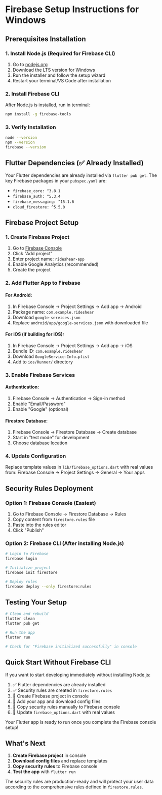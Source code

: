 # Firebase Setup Instructions for Windows

## Prerequisites Installation

### 1. Install Node.js (Required for Firebase CLI)

1. Go to [nodejs.org](https://nodejs.org/)
2. Download the LTS version for Windows
3. Run the installer and follow the setup wizard
4. Restart your terminal/VS Code after installation

### 2. Install Firebase CLI

After Node.js is installed, run in terminal:

```bash
npm install -g firebase-tools
```

### 3. Verify Installation

```bash
node --version
npm --version
firebase --version
```

## Flutter Dependencies (✅ Already Installed)

Your Flutter dependencies are already installed via `flutter pub get`. The key Firebase packages in your `pubspec.yaml` are:

- `firebase_core: ^3.8.1`
- `firebase_auth: ^5.3.4`
- `firebase_messaging: ^15.1.6`
- `cloud_firestore: ^5.5.0`

## Firebase Project Setup

### 1. Create Firebase Project

1. Go to [Firebase Console](https://console.firebase.google.com/)
2. Click "Add project"
3. Enter project name: `rideshear-app`
4. Enable Google Analytics (recommended)
5. Create the project

### 2. Add Flutter App to Firebase

#### For Android:

1. In Firebase Console → Project Settings → Add app → Android
2. Package name: `com.example.rideshear`
3. Download `google-services.json`
4. Replace `android/app/google-services.json` with downloaded file

#### For iOS (if building for iOS):

1. In Firebase Console → Project Settings → Add app → iOS
2. Bundle ID: `com.example.rideshear`
3. Download `GoogleService-Info.plist`
4. Add to `ios/Runner/` directory

### 3. Enable Firebase Services

#### Authentication:

1. Firebase Console → Authentication → Sign-in method
2. Enable "Email/Password"
3. Enable "Google" (optional)

#### Firestore Database:

1. Firebase Console → Firestore Database → Create database
2. Start in "test mode" for development
3. Choose database location

### 4. Update Configuration

Replace template values in `lib/firebase_options.dart` with real values from:
Firebase Console → Project Settings → General → Your apps

## Security Rules Deployment

### Option 1: Firebase Console (Easiest)

1. Go to Firebase Console → Firestore Database → Rules
2. Copy content from `firestore.rules` file
3. Paste into the rules editor
4. Click "Publish"

### Option 2: Firebase CLI (After installing Node.js)

```bash
# Login to Firebase
firebase login

# Initialize project
firebase init firestore

# Deploy rules
firebase deploy --only firestore:rules
```

## Testing Your Setup

```bash
# Clean and rebuild
flutter clean
flutter pub get

# Run the app
flutter run

# Check for "Firebase initialized successfully" in console
```

## Quick Start Without Firebase CLI

If you want to start developing immediately without installing Node.js:

1. ✅ Flutter dependencies are already installed
2. ✅ Security rules are created in `firestore.rules`
3. 🔄 Create Firebase project in console
4. 🔄 Add your app and download config files
5. 🔄 Copy security rules manually to Firebase console
6. 🔄 Update `firebase_options.dart` with real values

Your Flutter app is ready to run once you complete the Firebase console setup!

## What's Next

1. **Create Firebase project** in console
2. **Download config files** and replace templates
3. **Copy security rules** to Firebase console
4. **Test the app** with `flutter run`

The security rules are production-ready and will protect your user data according to the comprehensive rules defined in `firestore.rules`.
